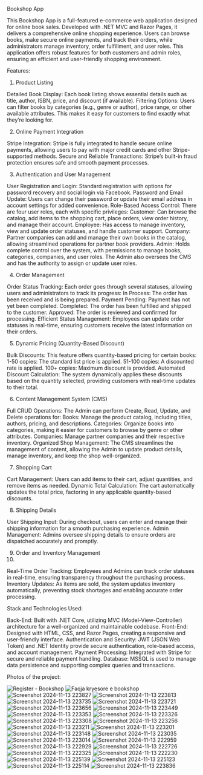 
Bookshop App

This Bookshop App is a full-featured e-commerce web application designed for online book sales. Developed with .NET MVC and Razor Pages, it delivers a comprehensive online shopping experience. Users can browse books, make secure online payments, and track their orders, while administrators manage inventory, order fulfillment, and user roles. This application offers robust features for both customers and admin roles, ensuring an efficient and user-friendly shopping environment.

Features:

1. Product Listing

Detailed Book Display: Each book listing shows essential details such as title, author, ISBN, price, and discount (if available).
Filtering Options: Users can filter books by categories (e.g., genre or author), price range, or other available attributes. This makes it easy for customers to find exactly what they’re looking for.

2. Online Payment Integration

Stripe Integration: Stripe is fully integrated to handle secure online payments, allowing users to pay with major credit cards and other Stripe-supported methods.
Secure and Reliable Transactions: Stripe’s built-in fraud protection ensures safe and smooth payment processes.

3. Authentication and User Management

User Registration and Login: Standard registration with options for password recovery and social login via Facebook.
Password and Email Update: Users can change their password or update their email address in account settings for added convenience.
Role-Based Access Control: There are four user roles, each with specific privileges:
Customer: Can browse the catalog, add items to the shopping cart, place orders, view order history, and manage their account.
Employee: Has access to manage inventory, view and update order statuses, and handle customer support.
Company: Partner companies can add and manage their own books in the catalog, allowing streamlined operations for partner book providers.
Admin: Holds complete control over the system, with permissions to manage books, categories, companies, and user roles. The Admin also oversees the CMS and has the authority to assign or update user roles.

4. Order Management

Order Status Tracking: Each order goes through several statuses, allowing users and administrators to track its progress:
In Process: The order has been received and is being prepared.
Payment Pending: Payment has not yet been completed.
Completed: The order has been fulfilled and shipped to the customer.
Approved: The order is reviewed and confirmed for processing.
Efficient Status Management: Employees can update order statuses in real-time, ensuring customers receive the latest information on their orders.

5. Dynamic Pricing (Quantity-Based Discount)

Bulk Discounts: This feature offers quantity-based pricing for certain books:
1-50 copies: The standard list price is applied.
51-100 copies: A discounted rate is applied.
100+ copies: Maximum discount is provided.
Automated Discount Calculation: The system dynamically applies these discounts based on the quantity selected, providing customers with real-time updates to their total.

6. Content Management System (CMS)

Full CRUD Operations: The Admin can perform Create, Read, Update, and Delete operations for:
Books: Manage the product catalog, including titles, authors, pricing, and descriptions.
Categories: Organize books into categories, making it easier for customers to browse by genre or other attributes.
Companies: Manage partner companies and their respective inventory.
Organized Shop Management: The CMS streamlines the management of content, allowing the Admin to update product details, manage inventory, and keep the shop well-organized.

7. Shopping Cart

Cart Management: Users can add items to their cart, adjust quantities, and remove items as needed.
Dynamic Total Calculation: The cart automatically updates the total price, factoring in any applicable quantity-based discounts.

8. Shipping Details

User Shipping Input: During checkout, users can enter and manage their shipping information for a smooth purchasing experience.
Admin Management: Admins oversee shipping details to ensure orders are dispatched accurately and promptly.

9. Order and Inventory Management
10. 
Real-Time Order Tracking: Employees and Admins can track order statuses in real-time, ensuring transparency throughout the purchasing process.
Inventory Updates: As items are sold, the system updates inventory automatically, preventing stock shortages and enabling accurate order processing.


Stack and Technologies Used:

Back-End: Built with .NET Core, utilizing MVC (Model-View-Controller) architecture for a well-organized and maintainable codebase.
Front-End: Designed with HTML, CSS, and Razor Pages, creating a responsive and user-friendly interface.
Authentication and Security: JWT (JSON Web Token) and .NET Identity provide secure authentication, role-based access, and account management.
Payment Processing: Integrated with Stripe for secure and reliable payment handling.
Database: MSSQL is used to manage data persistence and supporting complex queries and transactions.



Photos of the project:

![Register - Bookshop](https://github.com/user-attachments/assets/7532b938-bbfd-4bbf-8dc3-278c4e192e27)
![Faqja kryesore e bookshop](https://github.com/user-attachments/assets/6d8c4c1e-b02d-43a2-b44b-75d716684fa3)
![Screenshot 2024-11-13 223827](https://github.com/user-attachments/assets/2007055b-f4b2-4e34-bd88-9517d0c8efbc)
![Screenshot 2024-11-13 223813](https://github.com/user-attachments/assets/0af3cfac-91a4-4e9a-8ec2-ff873cb05631)
![Screenshot 2024-11-13 223735](https://github.com/user-attachments/assets/ca48e8c9-4655-4447-a6d4-87a8977c7db8)
![Screenshot 2024-11-13 223721](https://github.com/user-attachments/assets/ac776303-c6e6-4e5f-b04f-d1f269d1f476)
![Screenshot 2024-11-13 223656](https://github.com/user-attachments/assets/0c07deb5-b30a-4295-aced-c801f0dd4a30)
![Screenshot 2024-11-13 223449](https://github.com/user-attachments/assets/54c69f1f-4bbe-4089-843c-985284bdf985)
![Screenshot 2024-11-13 223353](https://github.com/user-attachments/assets/63f8630c-46b3-4db5-a3ca-48ccd51c1f00)
![Screenshot 2024-11-13 223326](https://github.com/user-attachments/assets/0c0e2010-6a4d-4681-9fcc-5f9352e45f33)
![Screenshot 2024-11-13 223308](https://github.com/user-attachments/assets/8d65388a-b70b-453d-aec7-a11142349029)
![Screenshot 2024-11-13 223256](https://github.com/user-attachments/assets/298cf01c-eb45-4ee3-9ef8-62118d22c2b9)
![Screenshot 2024-11-13 223211](https://github.com/user-attachments/assets/ce542dc5-0453-4bf5-b2fc-ce91a50b0daa)
![Screenshot 2024-11-13 223201](https://github.com/user-attachments/assets/d0915805-7075-49dd-9a93-6b8312236c36)
![Screenshot 2024-11-13 223148](https://github.com/user-attachments/assets/d996caad-c080-4dd0-a214-84f4bdcda54c)
![Screenshot 2024-11-13 223035](https://github.com/user-attachments/assets/3421f5d8-3541-4c89-a5fd-992823b189cc)
![Screenshot 2024-11-13 223014](https://github.com/user-attachments/assets/fad00c30-0313-4af5-862c-60069906b230)
![Screenshot 2024-11-13 222959](https://github.com/user-attachments/assets/6d157a46-7f9a-46f1-813f-6e8d4301710d)
![Screenshot 2024-11-13 222929](https://github.com/user-attachments/assets/afe002c7-23c5-42d3-a1e4-31a3771b2863)
![Screenshot 2024-11-13 222726](https://github.com/user-attachments/assets/cf14fa2b-cfc0-4577-b2d0-9036cbe60c60)
![Screenshot 2024-11-13 222325](https://github.com/user-attachments/assets/889d2427-ac19-4be9-b5ef-fa4d8d75c06e)
![Screenshot 2024-11-13 222230](https://github.com/user-attachments/assets/7c821006-2d2e-46b2-bda8-8c68ef2ce4c7)
![Screenshot 2024-11-13 225139](https://github.com/user-attachments/assets/9ace8598-c6e6-4727-b03d-980905250be4)
![Screenshot 2024-11-13 225123](https://github.com/user-attachments/assets/56a15f16-08da-4fdf-b386-b7998e28b57d)
![Screenshot 2024-11-13 225114](https://github.com/user-attachments/assets/a807cc92-427b-49ce-b2ed-a4ce245a9735)
![Screenshot 2024-11-13 223836](https://github.com/user-attachments/assets/5bb9d496-dab8-4bee-b042-53070a20cfdd)






